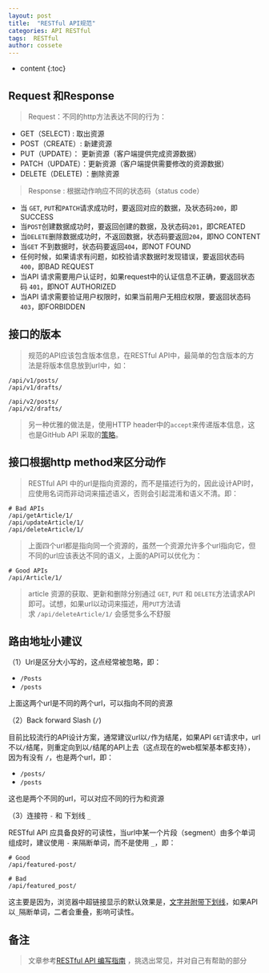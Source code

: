 ```yaml
---
layout: post
title:  "RESTful API规范"
categories: API RESTful
tags:  RESTful 
author: cossete
---
```


* content
{:toc}

## Request 和Response
> Request：不同的http方法表达不同的行为：

- GET（SELECT) : 取出资源
- POST（CREATE）:  新建资源
- PUT（UPDATE）： 更新资源（客户端提供完成资源数据）
- PATCH（UPDATE）：更新资源（客户端提供需要修改的资源数据）
- DELETE（DELETE) ：删除资源

> Response : 根据动作响应不同的状态码（status code） 

- 当 `GET`, `PUT`和`PATCH`请求成功时，要返回对应的数据，及状态码`200`，即SUCCESS
- 当`POST`创建数据成功时，要返回创建的数据，及状态码`201`，即CREATED
- 当`DELETE`删除数据成功时，不返回数据，状态码要返回`204`，即NO CONTENT
- 当`GET` 不到数据时，状态码要返回`404`，即NOT FOUND
- 任何时候，如果请求有问题，如校验请求数据时发现错误，要返回状态码 `400`，即BAD REQUEST
- 当API 请求需要用户认证时，如果request中的认证信息不正确，要返回状态码 `401`，即NOT AUTHORIZED
- 当API 请求需要验证用户权限时，如果当前用户无相应权限，要返回状态码 `403`，即FORBIDDEN

## 接口的版本

> 规范的API应该包含版本信息，在RESTful API中，最简单的包含版本的方法是将版本信息放到url中，如： 

```
/api/v1/posts/
/api/v1/drafts/

/api/v2/posts/
/api/v2/drafts/
```

> 另一种优雅的做法是，使用HTTP header中的`accept`来传递版本信息，这也是GitHub API 采取的[策略](https://developer.github.com/v3/media/#request-specific-version)。 

## 接口根据http method来区分动作
> RESTful API 中的url是指向资源的，而不是描述行为的，因此设计API时，应使用名词而非动词来描述语义，否则会引起混淆和语义不清。即：

```
# Bad APIs
/api/getArticle/1/
/api/updateArticle/1/
/api/deleteArticle/1/
```

> 上面四个url都是指向同一个资源的，虽然一个资源允许多个url指向它，但不同的url应该表达不同的语义，上面的API可以优化为： 

```
# Good APIs
/api/Article/1/
```

> article 资源的获取、更新和删除分别通过 `GET`, `PUT` 和 `DELETE`方法请求API即可。试想，如果url以动词来描述，用`PUT`方法请求 `/api/deleteArticle/1/` 会感觉多么不舒服 



## 路由地址小建议

（1）Url是区分大小写的，这点经常被忽略，即：

- `/Posts`
- `/posts`

上面这两个url是不同的两个url，可以指向不同的资源

（2）Back forward Slash (`/`)

目前比较流行的API设计方案，通常建议url以`/`作为结尾，如果API `GET`请求中，url不以`/`结尾，则重定向到以`/`结尾的API上去（这点现在的web框架基本都支持），因为有没有 `/`，也是两个url，即：

- `/posts/`
- `/posts`

这也是两个不同的url，可以对应不同的行为和资源

（3）连接符 `-` 和 下划线 `_`

RESTful API 应具备良好的可读性，当url中某一个片段（segment）由多个单词组成时，建议使用 `-` 来隔断单词，而不是使用 `_`，即：

```
# Good
/api/featured-post/

# Bad
/api/featured_post/
```

这主要是因为，浏览器中超链接显示的默认效果是，[文字并附带下划线](http://blog.igevin.info/)，如果API以`_`隔断单词，二者会重叠，影响可读性。



## 备注

> 文章参考[RESTful API 编写指南](https://blog.igevin.info/posts/restful-api-get-started-to-write/) ，挑选出常见，并对自己有帮助的部分